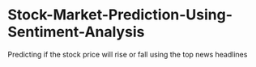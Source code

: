 # Stock-Market-Prediction-Using-Sentiment-Analysis
Predicting if the stock price will rise or fall using the top news headlines
